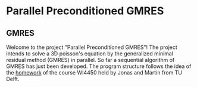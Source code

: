 

# Parallel Preconditioned GMRES

## GMRES

Welcome to the project "Parallel Preconditioned GMRES"! The project intends to solve a 3D poisson's equation by the generalized minimal residual method (GMRES) in parallel. So far a sequential algorithm of GMRES has just been developed. The program structure follows the idea of the [homework](https://gitlab.tudelft.nl/dhpc/sticse-hpc/homework1) of the course WI4450 held by Jonas and Martin from TU Delft.

 
